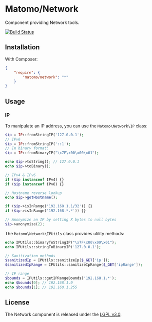 # Matomo/Network

Component providing Network tools.

[![Build Status](https://travis-ci.com/matomo-org/component-network.svg?branch=master)](https://travis-ci.com/matomo-org/component-network)

## Installation

With Composer:

```json
{
    "require": {
        "matomo/network": "*"
    }
}
```

## Usage

### IP

To manipulate an IP address, you can use the `Matomo\Network\IP` class:

```php
$ip = IP::fromStringIP('127.0.0.1');
// IPv6
$ip = IP::fromStringIP('::1');
// In binary format:
$ip = IP::fromBinaryIP("\x7F\x00\x00\x01");

echo $ip->toString(); // 127.0.0.1
echo $ip->toBinary();

// IPv4 & IPv6
if ($ip instanceof IPv4) {}
if ($ip instanceof IPv6) {}

// Hostname reverse lookup
echo $ip->getHostname();

if ($ip->isInRange('192.168.1.1/32')) {}
if ($ip->isInRange('192.168.*.*')) {}

// Anonymize an IP by setting X bytes to null bytes
$ip->anonymize(2);
```

The `Matomo\Network\IPUtils` class provides utility methods:

```php
echo IPUtils::binaryToStringIP("\x7F\x00\x00\x01");
echo IPUtils::stringToBinaryIP('127.0.0.1');

// Sanitization methods
$sanitizedIp = IPUtils::sanitizeIp($_GET['ip']);
$sanitizedIpRange = IPUtils::sanitizeIpRange($_GET['ipRange']);

// IP range
$bounds = IPUtils::getIPRangeBounds('192.168.1.*');
echo $bounds[0]; // 192.168.1.0
echo $bounds[1]; // 192.168.1.255
```

## License

The Network component is released under the [LGPL v3.0](http://choosealicense.com/licenses/lgpl-3.0/).
